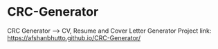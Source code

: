 # CRC-Generator
CRC Generator --> CV, Resume and Cover Letter Generator
Project link: https://afshanbhutto.github.io/CRC-Generator/
